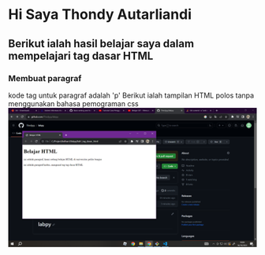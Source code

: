 # Hi Saya Thondy Autarliandi
## Berikut ialah hasil belajar saya dalam mempelajari tag dasar HTML

### Membuat paragraf
kode tag untuk paragraf adalah 'p'
Berikut ialah tampilan HTML polos tanpa menggunakan bahasa pemograman css
![Gambar 1](screenshot/ss1.png)
